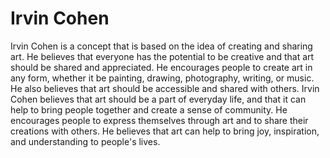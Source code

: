 # Irvin Cohen

Irvin Cohen is a concept that is based on the idea of creating and sharing art. He believes that everyone has the potential to be creative and that art should be shared and appreciated. He encourages people to create art in any form, whether it be painting, drawing, photography, writing, or music. He also believes that art should be accessible and shared with others. Irvin Cohen believes that art should be a part of everyday life, and that it can help to bring people together and create a sense of community. He encourages people to express themselves through art and to share their creations with others. He believes that art can help to bring joy, inspiration, and understanding to people's lives.
